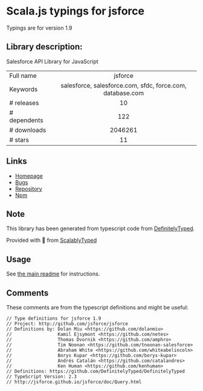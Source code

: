 
# Scala.js typings for jsforce

Typings are for version 1.9

## Library description:
Salesforce API Library for JavaScript

|                    |                 |
| ------------------ | :-------------: |
| Full name          | jsforce |
| Keywords           | salesforce, salesforce.com, sfdc, force.com, database.com |
| # releases         | 10 |
| # dependents       | 122 |
| # downloads        | 2046261 |
| # stars            | 11 |

## Links
- [Homepage](http://github.com/jsforce/jsforce)
- [Bugs](https://github.com/jsforce/jsforce/issues)
- [Repository](https://github.com/jsforce/jsforce)
- [Npm](https://www.npmjs.com/package/jsforce)
    


## Note
This library has been generated from typescript code from [DefinitelyTyped](https://definitelytyped.org).

Provided with :purple_heart: from [ScalablyTyped](https://github.com/oyvindberg/ScalablyTyped)

## Usage
See [the main readme](../../readme.md) for instructions.

## Comments

These comments are from the typescript definitions and might be useful:
```
// Type definitions for jsforce 1.9
// Project: http://github.com/jsforce/jsforce
// Definitions by: Dolan Miu <https://github.com/dolanmiu>
//                 Kamil Ejsymont <https://github.com/netes>
//                 Thomas Dvornik <https://github.com/amphro>
//                 Tim Noonan <https://github.com/tnoonan-salesforce>
//                 Abraham White <https://github.com/whiteabelincoln>
//                 Borys Kupar <https://github.com/borys-kupar>
//                 Andrés Catalán <https://github.com/catalandres>
//                 Ken Human <https://github.com/kenhuman>
// Definitions: https://github.com/DefinitelyTyped/DefinitelyTyped
// TypeScript Version: 2.3
// http://jsforce.github.io/jsforce/doc/Query.html

```

